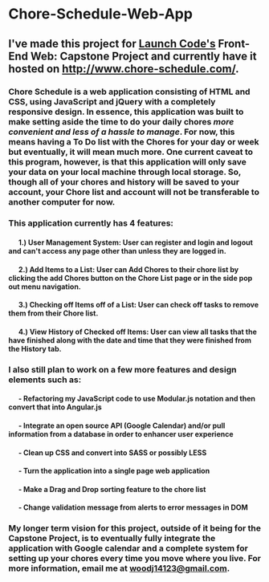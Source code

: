 # Chore-Schedule-Web-App

## I've made this project for [Launch Code's](https://www.launchcode.org) Front-End Web: Capstone Project and currently have it hosted on http://www.chore-schedule.com/.

### __Chore Schedule__ is a web application consisting of __HTML and CSS__, using __JavaScript and jQuery__ with a __completely responsive design__.  In essence, this application was built to make setting aside the time to do your daily chores _more convenient and less of a hassle to manage_.  For now, this means having a To Do list with the Chores for your day or week but eventually, it will mean much more.  One current caveat to this program, however, is that this application will only save your data on your local machine through __local storage__.  So, though all of your chores and history will be saved to your account, your Chore list and account will not be transferable to another computer for now. 


### This application currently has 4 features:    
#### &nbsp;&nbsp;&nbsp;&nbsp;&nbsp;&nbsp;1.) User Management System: User can register and login and logout and can't access any page other than unless they are logged in. 	       
#### &nbsp;&nbsp;&nbsp;&nbsp;&nbsp;&nbsp;2.) Add Items to a List: User can Add Chores to their chore list by clicking the add Chores button on the Chore List page or in the side pop out menu navigation.    
#### &nbsp;&nbsp;&nbsp;&nbsp;&nbsp;&nbsp;3.) Checking off Items off of a List:  User can check off tasks to remove them from their Chore list.    
#### &nbsp;&nbsp;&nbsp;&nbsp;&nbsp;&nbsp;4.) View History of Checked off Items: User can view all tasks that the have finished along with the date and time that they were finished from the History tab.


### I also still plan to work on a few more features and design elements such as:    
#### &nbsp;&nbsp;&nbsp;&nbsp;&nbsp;&nbsp;\- Refactoring my JavaScript code to use Modular.js notation and then convert that into Angular.js    
#### &nbsp;&nbsp;&nbsp;&nbsp;&nbsp;&nbsp;\- Integrate an open source API (Google Calendar) and/or pull information from a database in order to enhancer user experience       
#### &nbsp;&nbsp;&nbsp;&nbsp;&nbsp;&nbsp;\- Clean up CSS and convert into SASS or possibly LESS      
#### &nbsp;&nbsp;&nbsp;&nbsp;&nbsp;&nbsp;\- Turn the application into a single page web application      
#### &nbsp;&nbsp;&nbsp;&nbsp;&nbsp;&nbsp;\- Make a Drag and Drop sorting feature to the chore list      
#### &nbsp;&nbsp;&nbsp;&nbsp;&nbsp;&nbsp;\- Change validation message from alerts to error messages in DOM   

### My longer term vision for this project, outside of it being for the Capstone Project, is to eventually fully integrate the application with Google calendar and a complete system for setting up your chores every time you move where you live. For more information, email me at woodj14123@gmail.com.
